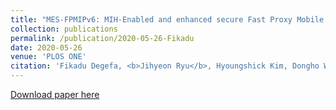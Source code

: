 ```yaml
---
title: "MES-FPMIPv6: MIH-Enabled and enhanced secure Fast Proxy Mobile IPv6 handover protocol for 5G networks"
collection: publications
permalink: /publication/2020-05-26-Fikadu
date: 2020-05-26
venue: 'PLOS ONE'
citation: 'Fikadu Degefa, <b>Jihyeon Ryu</b>, Hyoungshick Kim, Dongho Won. (2022). "MES-FPMIPv6: MIH-Enabled and enhanced secure Fast Proxy Mobile IPv6 handover protocol for 5G networks." <i>PLOS ONE</i>.'
---
```


[Download paper here](http://janicejihyeon.github.io/files/2022_fikadu_pone.pdf)
